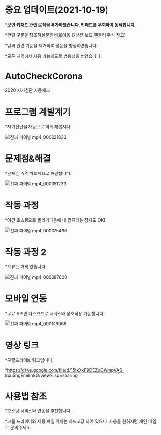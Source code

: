 # 중요 업데이트(2021-10-19)
 ***보안 키패드 관련 로직을 추가하였습니다. 키패드를 우회하여 동작합니다.**
 
 *관련 구문을 참조하실분은 [바로이동](https://github.com/Taehyun06-Dev/AutoCheckCorona/blob/master/src/main/java/ui/WebManager.java) (가상키보드 핸들러 주석 참고)
 
 *날씨 관련 기능을 제거하여 성능을 향상하였습니다.
 
 *모든 지역에서 사용 가능하도로 범용성을 높였습니다.

# AutoCheckCorona
2020 자가진단 자동체크

# 프로그램 계발계기
 *자가진단을 자동으로 하게 해봅시다.

![진짜 파이널 mp4_000031833](https://user-images.githubusercontent.com/61714078/132454244-37af478b-cf39-4de8-963e-e43ab937f23b.png)

# 문제점&해결
 *문제는 즉각 피드백으로 해결합니다.

![진짜 파이널 mp4_000051233](https://user-images.githubusercontent.com/61714078/132454373-2143100a-a1c4-462b-af5e-d94f2ee1c9ac.png)


# 작동 과정
 *이건 호스팅으로 돌리기때문에 내 컴퓨터는 잠자도 OK!

![진짜 파이널 mp4_000075466](https://user-images.githubusercontent.com/61714078/132454410-86c32a34-02ff-4dab-b98e-85c69b6d7560.png)

# 작동 과정 2
 *오류는 거의 없습니다.

![진짜 파이널 mp4_000087600](https://user-images.githubusercontent.com/61714078/132454444-3ddd8684-b52e-4cd2-9856-c7bb90b0bf2b.png)

# 모바일 연동
 *무료 API인 디스코드로 서비스와 상호작용 가능합니다.

![진짜 파이널 mp4_000109066](https://user-images.githubusercontent.com/61714078/132454466-30fcc996-7464-445f-bf1e-0c1f57bd0474.png)

# 영상 링크
 *구글드라이브 링크입니다.

*https://drive.google.com/file/d/15tkXkF9DEZuOWmpVAS-8xu5ngEm8In8G/view?usp=sharing

# 사용법 참조
 *호스팅 서비스와 연동을 추천합니다.
 
 *크롬 드라이버와 세팅 파일 위치는 하드코딩 되어 있으니, 사용을 원하시면 개인 메일로 문의주세요.

